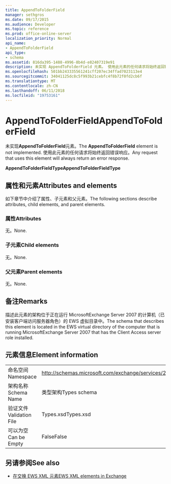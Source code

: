 ```yaml
---
title: AppendToFolderField
manager: sethgros
ms.date: 09/17/2015
ms.audience: Developer
ms.topic: reference
ms.prod: office-online-server
localization_priority: Normal
api_name:
- AppendToFolderField
api_type:
- schema
ms.assetid: 816da395-1488-4996-8b4d-e82407319e91
description: 未实现 AppendToFolderField 元素。 使用此元素的任何请求将始终返回错误响应。
ms.openlocfilehash: 501bb243335561241cff207ec34ffad7023113e4
ms.sourcegitcommit: 34041125dc8c5f993b21cebfc4f8b72f0fd2cb6f
ms.translationtype: MT
ms.contentlocale: zh-CN
ms.lasthandoff: 06/11/2018
ms.locfileid: "19753161"
---
```

# <a name="appendtofolderfield"></a><span data-ttu-id="a8056-104">AppendToFolderField</span><span class="sxs-lookup"><span data-stu-id="a8056-104">AppendToFolderField</span></span>

<span data-ttu-id="a8056-105">未实现**AppendToFolderField**元素。</span><span class="sxs-lookup"><span data-stu-id="a8056-105">The **AppendToFolderField** element is not implemented.</span></span> <span data-ttu-id="a8056-106">使用此元素的任何请求将始终返回错误响应。</span><span class="sxs-lookup"><span data-stu-id="a8056-106">Any request that uses this element will always return an error response.</span></span> 

<span data-ttu-id="a8056-107">**AppendToFolderFieldType**</span><span class="sxs-lookup"><span data-stu-id="a8056-107">**AppendToFolderFieldType**</span></span>

## <a name="attributes-and-elements"></a><span data-ttu-id="a8056-108">属性和元素</span><span class="sxs-lookup"><span data-stu-id="a8056-108">Attributes and elements</span></span>

<span data-ttu-id="a8056-109">如下章节中介绍了属性、子元素和父元素。</span><span class="sxs-lookup"><span data-stu-id="a8056-109">The following sections describe attributes, child elements, and parent elements.</span></span>
  
### <a name="attributes"></a><span data-ttu-id="a8056-110">属性</span><span class="sxs-lookup"><span data-stu-id="a8056-110">Attributes</span></span>

<span data-ttu-id="a8056-111">无。</span><span class="sxs-lookup"><span data-stu-id="a8056-111">None.</span></span>
  
### <a name="child-elements"></a><span data-ttu-id="a8056-112">子元素</span><span class="sxs-lookup"><span data-stu-id="a8056-112">Child elements</span></span>

<span data-ttu-id="a8056-113">无。</span><span class="sxs-lookup"><span data-stu-id="a8056-113">None.</span></span>
  
### <a name="parent-elements"></a><span data-ttu-id="a8056-114">父元素</span><span class="sxs-lookup"><span data-stu-id="a8056-114">Parent elements</span></span>

<span data-ttu-id="a8056-115">无。</span><span class="sxs-lookup"><span data-stu-id="a8056-115">None.</span></span>
  
## <a name="remarks"></a><span data-ttu-id="a8056-116">备注</span><span class="sxs-lookup"><span data-stu-id="a8056-116">Remarks</span></span>

<span data-ttu-id="a8056-117">描述此元素的架构位于正在运行 MicrosoftExchange Server 2007 的计算机（已安装客户端访问服务器角色）的 EWS 虚拟目录中。</span><span class="sxs-lookup"><span data-stu-id="a8056-117">The schema that describes this element is located in the EWS virtual directory of the computer that is running MicrosoftExchange Server 2007 that has the Client Access server role installed.</span></span>
  
## <a name="element-information"></a><span data-ttu-id="a8056-118">元素信息</span><span class="sxs-lookup"><span data-stu-id="a8056-118">Element information</span></span>

|||
|:-----|:-----|
|<span data-ttu-id="a8056-119">命名空间</span><span class="sxs-lookup"><span data-stu-id="a8056-119">Namespace</span></span>  <br/> |http://schemas.microsoft.com/exchange/services/2006/types  <br/> |
|<span data-ttu-id="a8056-120">架构名称</span><span class="sxs-lookup"><span data-stu-id="a8056-120">Schema Name</span></span>  <br/> |<span data-ttu-id="a8056-121">类型架构</span><span class="sxs-lookup"><span data-stu-id="a8056-121">Types schema</span></span>  <br/> |
|<span data-ttu-id="a8056-122">验证文件</span><span class="sxs-lookup"><span data-stu-id="a8056-122">Validation File</span></span>  <br/> |<span data-ttu-id="a8056-123">Types.xsd</span><span class="sxs-lookup"><span data-stu-id="a8056-123">Types.xsd</span></span>  <br/> |
|<span data-ttu-id="a8056-124">可以为空</span><span class="sxs-lookup"><span data-stu-id="a8056-124">Can be Empty</span></span>  <br/> |<span data-ttu-id="a8056-125">False</span><span class="sxs-lookup"><span data-stu-id="a8056-125">False</span></span>  <br/> |
   
## <a name="see-also"></a><span data-ttu-id="a8056-126">另请参阅</span><span class="sxs-lookup"><span data-stu-id="a8056-126">See also</span></span>

- [<span data-ttu-id="a8056-127">在交换 EWS XML 元素</span><span class="sxs-lookup"><span data-stu-id="a8056-127">EWS XML elements in Exchange</span></span>](ews-xml-elements-in-exchange.md)

